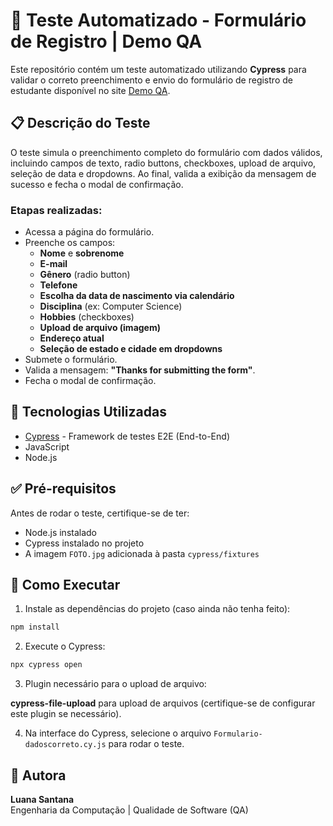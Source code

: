 
# 🧪 Teste Automatizado - Formulário de Registro | Demo QA

Este repositório contém um teste automatizado utilizando **Cypress** para validar o correto preenchimento e envio do formulário de registro de estudante disponível no site [Demo QA](https://demoqa.com/automation-practice-form).

## 📋 Descrição do Teste

O teste simula o preenchimento completo do formulário com dados válidos, incluindo campos de texto, radio buttons, checkboxes, upload de arquivo, seleção de data e dropdowns. Ao final, valida a exibição da mensagem de sucesso e fecha o modal de confirmação.

### Etapas realizadas:

- Acessa a página do formulário.
- Preenche os campos:
  - **Nome** e **sobrenome**
  - **E-mail**
  - **Gênero** (radio button)
  - **Telefone**
  - **Escolha da data de nascimento via calendário**
  - **Disciplina** (ex: Computer Science)
  - **Hobbies** (checkboxes)
  - **Upload de arquivo (imagem)**
  - **Endereço atual**
  - **Seleção de estado e cidade em dropdowns**
- Submete o formulário.
- Valida a mensagem: **"Thanks for submitting the form"**.
- Fecha o modal de confirmação.

## 🚀 Tecnologias Utilizadas

- [Cypress](https://www.cypress.io/) - Framework de testes E2E (End-to-End)
- JavaScript
- Node.js

## ✅ Pré-requisitos

Antes de rodar o teste, certifique-se de ter:

- Node.js instalado
- Cypress instalado no projeto
- A imagem `FOTO.jpg` adicionada à pasta `cypress/fixtures`

## 🔧 Como Executar

1. Instale as dependências do projeto (caso ainda não tenha feito):

```bash
npm install
```

2. Execute o Cypress:

```bash
npx cypress open
```
3. Plugin necessário para o upload de arquivo:

**cypress-file-upload** para upload de arquivos (certifique-se de configurar este plugin se necessário).

4. Na interface do Cypress, selecione o arquivo `Formulario-dadoscorreto.cy.js` para rodar o teste.

## 📝 Autora

**Luana Santana**  
Engenharia da Computação | Qualidade de Software (QA)
